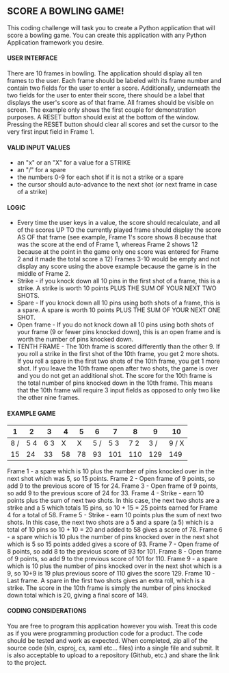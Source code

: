 ## SCORE A BOWLING GAME!
This coding challenge will task you to create a Python application that will score a bowling game. You can create this application with any Python Application framework you desire.


#### USER INTERFACE
There are 10 frames in bowling. The application should display all ten frames to the user. Each frame should be labeled with its frame number and contain two fields for the user to enter a score. 
Additionally, underneath the two fields for the user to enter their score, there should be a label that displays the user's score as of that frame.
All frames should be visible on screen. The example only shows the first couple for demonstration purposes.
A RESET button should exist at the bottom of the window. Pressing the RESET button should clear all scores and set the cursor to the very first input field in Frame 1.


#### VALID INPUT VALUES
* an "x" or an "X" for a value for a STRIKE
* an "/" for a spare
* the numbers 0-9 for each shot if it is not a strike or a spare
* the cursor should auto-advance to the next shot (or next frame in case of a strike)


#### LOGIC
* Every time the user keys in a value, the score should recalculate, and all of the scores UP TO the
currently played frame should display the score AS OF that frame (see example, Frame 1's score shows 8
because that was the score at the end of Frame 1, whereas Frame 2 shows 12 because at the point in
the game only one score was entered for Frame 2 and it made the total score a 12)
Frames 3-10 would be empty and not display any score using the above example because the game is in
the middle of Frame 2.
* Strike - if you knock down all 10 pins in the first shot of a frame, this is a strike. A strike is worth 10
points PLUS THE SUM OF YOUR NEXT TWO SHOTS.
* Spare - If you knock down all 10 pins using both shots of a frame, this is a spare. A spare is worth 10
points PLUS THE SUM OF YOUR NEXT ONE SHOT.
* Open frame - If you do not knock down all 10 pins using both shots of your frame (9 or fewer pins
knocked down), this is an open frame and is worth the number of pins knocked down.
* TENTH FRAME - The 10th frame is scored differently than the other 9. If you roll a strike in the first
shot of the 10th frame, you get 2 more shots. If you roll a spare in the first two shots of the 10th frame,
you get 1 more shot. If you leave the 10th frame open after two shots, the game is over and you do not
get an additional shot.
The score for the 10th frame is the total number of pins knocked down in the 10th frame.
This means that the 10th frame will require 3 input fields as opposed to only two like the other nine
frames.


#### EXAMPLE GAME
| 1 | 2 | 3 | 4 | 5 | 6 | 7 | 8 | 9 | 10 |
| --- | --- | --- | --- | --- | --- | --- | --- | --- | --- |
| 8 / | 5 4 | 6 3 | X | X | 5 / | 5 3 | 7 2 | 3 / | 9 / X |
| 15 | 24 | 33 | 58 | 78 | 93 | 101 | 110 | 129 | 149 |

Frame 1 - a spare which is 10 plus the number of pins knocked over in the next shot which was 5, so 15 points.
Frame 2 - Open frame of 9 points, so add 9 to the previous score of 15 for 24.
Frame 3 - Open frame of 9 points, so add 9 to the previous score of 24 for 33.
Frame 4 - Strike - earn 10 points plus the sum of next two shots. In this case, the next two shots are a strike and a 5 which totals 15 pins, so 10 + 15 = 25 points earned for Frame 4 for a total of 58.
Frame 5 - Strike - earn 10 points plus the sum of next two shots. In this case, the next two shots are a 5 and a spare (a 5) which is a total of 10 pins so 10 + 10 = 20 and added to 58 gives a score of 78.
Frame 6 - a spare which is 10 plus the number of pins knocked over in the next shot which is 5 so 15 points added gives a score of 93.
Frame 7 - Open frame of 8 points, so add 8 to the previous score of 93 for 101.
Frame 8 - Open frame of 9 points, so add 9 to the previous score of 101 for 110.
Frame 9 - a spare which is 10 plus the number of pins knocked over in the next shot which is a 9, so 10+9 is 19 plus previous score of 110 gives the score 129.
Frame 10 - Last frame. A spare in the first two shots gives an extra roll, which is a strike. The score in the 10th frame is simply the number of pins knocked down total which is 20, giving a final score of 149.


#### CODING CONSIDERATIONS
You are free to program this application however you wish. Treat this code as if you were programming production code for a product.
The code should be tested and work as expected.
When completed, zip all of the source code (sln, csproj, cs, xaml etc... files) into a single file and submit.
It is also acceptable to upload to a repository (Github, etc.) and share the link to the project.